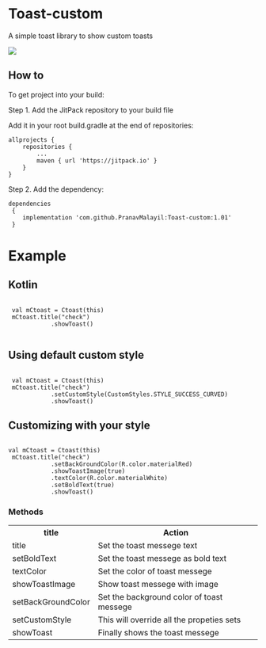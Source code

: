 # Toast-custom
A simple toast library to show custom toasts

[![](https://jitpack.io/v/PranavMalayil/Toast-custom.svg)](https://jitpack.io/#PranavMalayil/Toast-custom)
  
  
## How to ##
To get project into your build:

Step 1. Add the JitPack repository to your build file

Add it in your root build.gradle at the end of repositories:

	allprojects {
		repositories {
			...
			maven { url 'https://jitpack.io' }
		}
	}
Step 2. 
Add the dependency:
<pre><code>dependencies
 { 
    implementation 'com.github.PranavMalayil:Toast-custom:1.01'
 }</code></pre>
 
 # Example #
 
 ## Kotlin ##
 
 <pre><code>
 val mCtoast = Ctoast(this)
 mCtoast.title("check")
            .showToast()
 </code></pre>


## Using default custom style ##

<pre><code>
 val mCtoast = Ctoast(this)
 mCtoast.title("check")
            .setCustomStyle(CustomStyles.STYLE_SUCCESS_CURVED)
            .showToast()
</code></pre>

## Customizing with your style ##
<pre><code>
val mCtoast = Ctoast(this)
 mCtoast.title("check")
            .setBackGroundColor(R.color.materialRed)
            .showToastImage(true)
            .textColor(R.color.materialWhite)
            .setBoldText(true)
            .showToast()
</code></pre>




### Methods ###

<table>
	<tr>
	<th>title</th>
	<th>Action</th>
    </tr>
	<tr>
		<td>title</td>
		<td>Set the toast messege text</td>
	</tr>
		<tr>
		<td>setBoldText</td>
		<td>Set the toast messege as bold text</td>
	</tr>
		<tr>
		<td>textColor</td>
		<td>Set the color of toast messege</td>
	</tr>
		<tr>
		<td>showToastImage</td>
		<td>Show toast messege with image</td>
	</tr>
	<tr>
		<td>setBackGroundColor</td>
		<td>Set the background color of toast messege</td>
	</tr>
	<tr>
		<td>setCustomStyle</td>
		<td>This will override all the propeties sets</td>
	</tr>
	<tr>
		<td>showToast</td>
		<td>Finally shows the toast messege</td>
	</tr>
</table>
